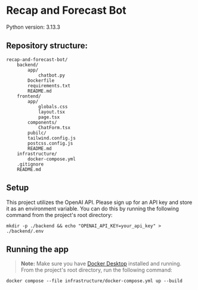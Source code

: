 # Recap and Forecast Bot

Python version: 3.13.3

## Repository structure:

```
recap-and-forecast-bot/
    backend/
        app/
            chatbot.py
        Dockerfile
        requirements.txt
        README.md
    frontend/
        app/
            globals.css
            layout.tsx
            page.tsx
        components/
            ChatForm.tsx
        pubilc/
        tailwind.config.js
        postcss.config.js
        README.md
    infrastructure/
        docker-compose.yml
    .gitignore
    README.md
```

## Setup

This project utilizes the OpenAI API. Please sign up for an API key and store it as an environment variable. You can do this by running the following command from the project's root directory:
```
mkdir -p ./backend && echo "OPENAI_API_KEY=your_api_key" > ./backend/.env
```

## Running the app

> **Note:** Make sure you have [Docker Desktop](https://www.docker.com/products/docker-desktop/) installed and running.
From the project's root directory, run the following command:
```
docker compose --file infrastructure/docker-compose.yml up --build
```
